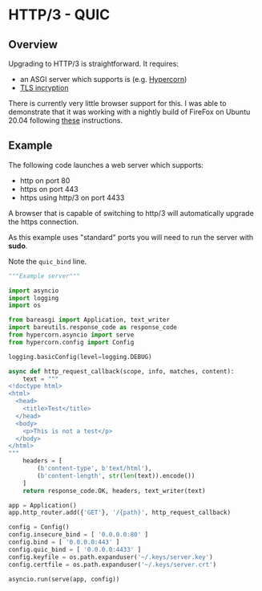 
# HTTP/3 - QUIC

## Overview

Upgrading to HTTP/3 is straightforward. It requires:

* an ASGI server which supports is (e.g. [Hypercorn](https://pgjones.gitlab.io/hypercorn/))
* [TLS incryption](ssl.md)

There is currently very little browser support for this. I was able to demonstrate
that it was working with a nightly build of FireFox on Ubuntu 20.04 following
[these](https://blog.cloudflare.com/how-to-test-http-3-and-quic-with-firefox-nightly/)
instructions.

## Example

The following code launches a web server which supports:

* http on port 80
* https on port 443
* https using http/3 on port 4433

A browser that is capable of switching to http/3 will automatically upgrade
the https connection.

As this example uses "standard" ports you will need to run the server with
**sudo**.

Note the `quic_bind` line.

```python
"""Example server"""

import asyncio
import logging
import os

from bareasgi import Application, text_writer
import bareutils.response_code as response_code
from hypercorn.asyncio import serve
from hypercorn.config import Config

logging.basicConfig(level=logging.DEBUG)

async def http_request_callback(scope, info, matches, content):
    text = """
<!doctype html>
<html>
  <head>
    <title>Test</title>
  </head>
  <body>
    <p>This is not a test</p>
  </body>
</html>
"""
    headers = [
        (b'content-type', b'text/html'),
        (b'content-length', str(len(text)).encode())
    ]
    return response_code.OK, headers, text_writer(text)

app = Application()
app.http_router.add({'GET'}, '/{path}', http_request_callback)

config = Config()
config.insecure_bind = [ '0.0.0.0:80' ]
config.bind = [ '0.0.0.0:443' ]
config.quic_bind = [ '0.0.0.0:4433' ]
config.keyfile = os.path.expanduser('~/.keys/server.key')
config.certfile = os.path.expanduser('~/.keys/server.crt')

asyncio.run(serve(app, config))
```
